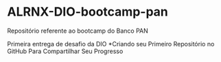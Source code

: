 # ALRNX-DIO-bootcamp-pan
Repositório referente ao bootcamp do Banco PAN

Primeira entrega de desafio da DIO
*Criando seu Primeiro Repositório no GitHub Para Compartilhar Seu Progresso
